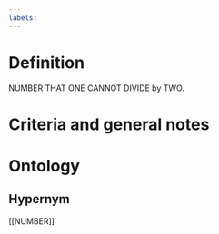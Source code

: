 ```yaml
---
labels: 
---
```


# Definition
NUMBER THAT ONE CANNOT DIVIDE by TWO.
# Criteria and general notes
# Ontology

## Hypernym
[[NUMBER]]